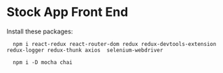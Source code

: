 # Stock App Front End

Install these packages: 

```
  npm i react-redux react-router-dom redux redux-devtools-extension redux-logger redux-thunk axios  selenium-webdriver 
  
  npm i -D mocha chai
```
